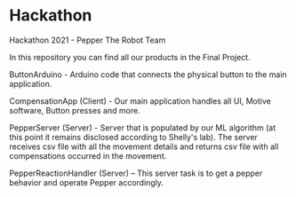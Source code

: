 # Hackathon
Hackathon 2021 - Pepper The Robot Team

In this repository you can find all our products in the Final Project.

ButtonArduino - Arduino code that connects the physical button to the main application.

CompensationApp (Client) - Our main application handles all UI, Motive software, Button presses and more.

PepperServer (Server) - Server that is populated by our ML algorithm (at this point it remains disclosed according to Shelly's lab). The server receives csv file with all the movement details and returns csv file with all compensations occurred in the movement. 

PepperReactionHandler (Server) – This server task is to get a pepper behavior and operate Pepper accordingly.
